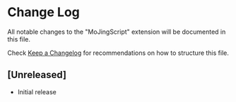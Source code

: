 # Change Log

All notable changes to the "MoJingScript" extension will be documented in this file.

Check [Keep a Changelog](http://keepachangelog.com/) for recommendations on how to structure this file.

## [Unreleased]

- Initial release